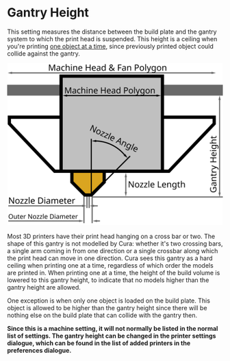 Gantry Height
====
This setting measures the distance between the build plate and the gantry system to which the print head is suspended. This height is a ceiling when you're printing [one object at a time](print_sequence.md), since previously printed object could collide against the gantry.

![Dimensions of the print head](images/head_dimensions.svg)

Most 3D printers have their print head hanging on a cross bar or two. The shape of this gantry is not modelled by Cura: whether it's two crossing bars, a single arm coming in from one direction or a single crossbar along which the print head can move in one direction. Cura sees this gantry as a hard ceiling when printing one at a time, regardless of which order the models are printed in. When printing one at a time, the height of the build volume is lowered to this gantry height, to indicate that no models higher than the gantry height are allowed.

One exception is when only one object is loaded on the build plate. This object is allowed to be higher than the gantry height since there will be nothing else on the build plate that can collide with the gantry then.

**Since this is a machine setting, it will not normally be listed in the normal list of settings. The gantry height can be changed in the printer settings dialogue, which can be found in the list of added printers in the preferences dialogue.**